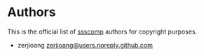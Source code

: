 # Authors

This is the official list of [ssscomp](https://github.com/zerjioang/ssscomp) authors for copyright purposes.

* zerjioang <zerjioang@users.noreply.github.com>